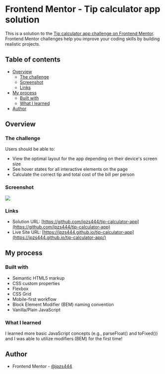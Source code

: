 # Frontend Mentor - Tip calculator app solution

This is a solution to the [Tip calculator app challenge on Frontend Mentor](https://www.frontendmentor.io/challenges/tip-calculator-app-ugJNGbJUX). Frontend Mentor challenges help you improve your coding skills by building realistic projects.

## Table of contents

- [Overview](#overview)
  - [The challenge](#the-challenge)
  - [Screenshot](#screenshot)
  - [Links](#links)
- [My process](#my-process)
  - [Built with](#built-with)
  - [What I learned](#what-i-learned)
- [Author](#author)

## Overview

### The challenge

Users should be able to:

- View the optimal layout for the app depending on their device's screen size
- See hover states for all interactive elements on the page
- Calculate the correct tip and total cost of the bill per person

### Screenshot

![](./screenshot.jpg)

### Links

- Solution URL: [https://github.com/jpzs444/tip-calculator-app](https://github.com/jpzs444/tip-calculator-app)
- Live Site URL: [https://jpzs444.github.io/tip-calculator-app](https://jpzs444.github.io/tip-calculator-app/)

## My process

### Built with

- Semantic HTML5 markup
- CSS custom properties
- Flexbox
- CSS Grid
- Mobile-first workflow
- Block Element Modifier (BEM) naming convention
- Vanilla/Plain JavaScript

### What I learned

I learned more basic JavaScript concepts (e.g., parseFloat() and toFixed()) and I was able to utilize modifiers (BEM) for the first time! 

## Author

- Frontend Mentor - [@jpzs444](https://www.frontendmentor.io/profile/jpzs444)
